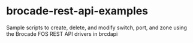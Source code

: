 # brocade-rest-api-examples
Sample scripts to create, delete, and modify switch, port, and zone using the Brocade FOS REST API drivers in brcdapi
